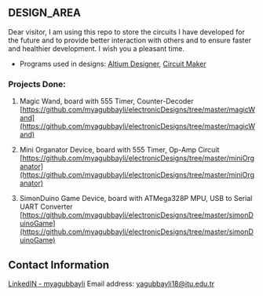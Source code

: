 ## DESIGN_AREA

Dear visitor, I am using this repo to store the circuits I have developed for the future and to provide better interaction with others and to ensure faster and healthier development. I wish you a pleasant time.

   * Programs used in designs: [Altium Designer](https://www.altium.com/altium-designer/), [Circuit Maker](https://www.circuitmaker.com/)
   
### Projects Done:

   1. Magic Wand, board with 555 Timer, Counter-Decoder [https://github.com/myagubbayli/electronicDesigns/tree/master/magicWand](https://github.com/myagubbayli/electronicDesigns/tree/master/magicWand)
   
   2. Mini Organator Device, board with 555 Timer, Op-Amp Circuit [https://github.com/myagubbayli/electronicDesigns/tree/master/miniOrganator](https://github.com/myagubbayli/electronicDesigns/tree/master/miniOrganator)
   
   3. SimonDuino Game Device, board with ATMega328P MPU, USB to Serial UART Converter [https://github.com/myagubbayli/electronicDesigns/tree/master/simonDuinoGame](https://github.com/myagubbayli/electronicDesigns/tree/master/simonDuinoGame)
   
## Contact Information

   [LinkedIN - myagubbayli](https://www.linkedin.com/in/myagubbayli/) 
   Email address: yagubbayli18@itu.edu.tr
